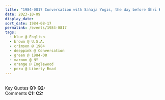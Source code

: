 ```yaml
---
title: "1984-0817 Conversation with Sahaja Yogis, the day before Śhrī Kṛiṣhṇa Pūjā, Tent, Backyard, House of Judy Gaddy, 442 Liberty Road, Englewood, NJ, U.S.A."
date: 2023-10-09
display_date: 
sort_date: 1984-08-17
permalink: /events/1984-0817
tags:
  - blue @ English
  - brown @ U.S.A.
  - crimson @ 1984
  - deeppink @ Conversation
  - green @ 1984-08
  - maroon @ NY
  - orange @ Englewood
  - peru @ Liberty Road
---
```


<br>

<wave-list>
  <list-title color="DarkSeaGreen" width="55">Key Quotes</list-title>
  <list-item color="BlanchedAlmond" width="280"><b>Q1:</b> <i></i></list-item>
  <list-item color="Lavender" width="280"><b>Q2:</b> <i></i></list-item>
</wave-list>

<br>

<wave-list>
  <list-title color="DarkSeaGreen" width="55">Comments</list-title>
  <list-item color="BlanchedAlmond" width="280"><b>C1:</b> <i></i></list-item>
  <list-item color="Lavender" width="280"><b>C2:</b> <i></i></list-item>
</wave-list>